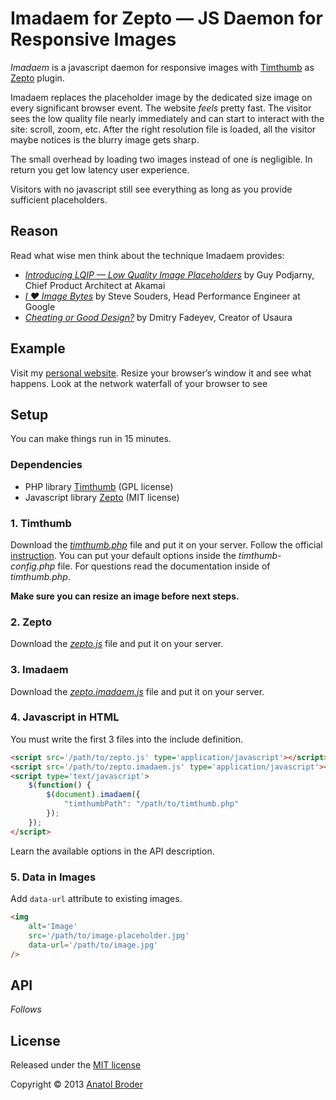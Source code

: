 Imadaem for Zepto —  JS Daemon for Responsive Images
=============

_Imadaem_ is a javascript daemon for responsive images with [Timthumb](http://code.google.com/p/timthumb/) as [Zepto](http://zeptojs.com/) plugin.

Imadaem replaces the placeholder image by the dedicated size image on every significant browser event. The website _feels_ pretty fast. The visitor sees the low quality file nearly immediately and can start to interact with the site: scroll, zoom, etc. After the right resolution file is loaded, all the visitor maybe notices is the blurry image gets sharp.

The small overhead by loading two images instead of one is negligible. In return you get low latency user experience.

Visitors with no javascript still see everything as long as you provide sufficient placeholders.

## Reason

Read what wise men think about the technique Imadaem provides:

* _[Introducing LQIP — Low Quality Image Placeholders](http://www.guypo.com/feo/introducing-lqip-low-quality-image-placeholders/)_ by Guy Podjarny, Chief Product Architect at Akamai
* _[I ♥ Image Bytes](http://www.stevesouders.com/blog/2013/04/26/i/)_ by Steve Souders, Head Performance Engineer at Google
* _[Cheating or Good Design?](http://www.usabilitypost.com/2012/05/31/cheating-or-good-design/)_ by Dmitry Fadeyev, Creator of Usaura

## Example

Visit my [personal website](http://penibelst.de/). Resize your browser’s window it and see what happens. Look at the network waterfall of your browser to see

## Setup

You can make things run in 15 minutes.

### Dependencies

* PHP library [Timthumb](http://code.google.com/p/timthumb/) (GPL license)
* Javascript library [Zepto](http://zeptojs.com/) (MIT license)

### 1. Timthumb

Download the _[timthumb.php](http://code.google.com/p/timthumb/)_ file and put it on your server. Follow the official [instruction](http://www.binarymoon.co.uk/2010/08/timthumb/). You can put your default options inside the _timthumb-config.php_ file. For questions read the documentation inside of _timthumb.php_.

**Make sure you can resize an image before next steps.**

### 2. Zepto

Download the _[zepto.js](http://zeptojs.com/)_ file and put it on your server.

### 3. Imadaem
Download the _[zepto.imadaem.js](https://github.com/penibelst/imadaem-zepto)_ file and put it on your server.

### 4. Javascript in HTML

You must write the first 3 files into the include definition.
````html
<script src='/path/to/zepto.js' type='application/javascript'></script>
<script src='/path/to/zepto.imadaem.js' type='application/javascript'></script>
<script type='text/javascript'>
    $(function() {
        $(document).imadaem({
            "timthumbPath": "/path/to/timthumb.php"
        });
    });
</script>
````
Learn the available options in the API description.

### 5. Data in Images

Add `data-url` attribute to existing images.
````html
<img
    alt='Image'
    src='/path/to/image-placeholder.jpg'
    data-url='/path/to/image.jpg'
/>
````
## API

_Follows_

## License
Released under the [MIT license](http://opensource.org/licenses/MIT)

Copyright © 2013 [Anatol Broder](http://penibelst.de/)
